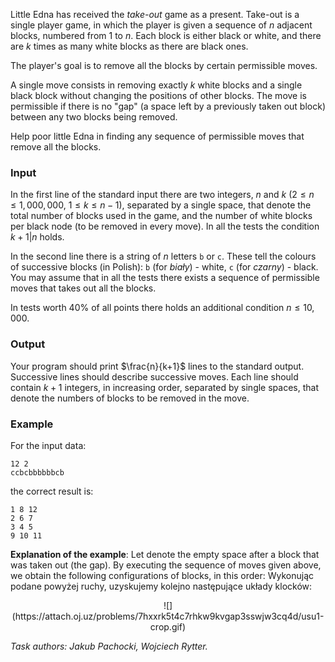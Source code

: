 Little Edna has received the *take-out* game as a present. Take-out is a single player game, in which the player is given a sequence of $n$ adjacent blocks, numbered from $1$ to $n$. Each block is either black or white, and there are $k$ times as many white blocks as there are black ones.

The player's goal is to remove all the blocks by certain permissible moves.

A single move consists in removing exactly $k$ white blocks and a single black block without changing the positions of other blocks. The move is permissible if there is no "gap" (a space left by a previously taken out block) between any two blocks being removed.

Help poor little Edna in finding any sequence of permissible moves that remove all the blocks.

### Input

In the first line of the standard input there are two integers, $n$ and $k$ ($2 \le n \le 1,000,000$, $1 \le k \le n-1$), separated by a single space, that denote the total number of blocks used in the game, and the number of white blocks per black node (to be removed in every move). In all the tests the condition $k+1|n$ holds.

In the second line there is a string of $n$ letters `b` or `c`. These tell the colours of successive blocks (in Polish): `b` (for *biały*) - white, `c` (for *czarny*) - black. You may assume that in all the tests there exists a sequence of permissible moves that takes out all the blocks.

In tests worth 40% of all points there holds an additional condition $n \le 10,000$.

### Output

Your program should print $\frac{n}{k+1}$ lines to the standard output. Successive lines should describe successive moves. Each line should contain $k+1$ integers, in increasing order, separated by single spaces, that denote the numbers of blocks to be removed in the move.

### Example

For the input data:

```
12 2
ccbcbbbbbbcb
```

the correct result is:

```
1 8 12
2 6 7
3 4 5
9 10 11
```

**Explanation of the example**: Let  denote the empty space after a block that was taken out (the gap). By executing the sequence of moves given above, we obtain the following configurations of blocks, in this order: Wykonując podane powyżej ruchy, uzyskujemy kolejno następujące układy klocków:

<center>
![](https://attach.oj.uz/problems/7hxxrk5t4c7rhkw9kvgap3sswjw3cq4d/usu1-crop.gif)
</center>

*Task authors: Jakub Pachocki, Wojciech Rytter.*
